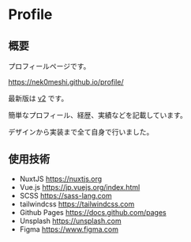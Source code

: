 # Profile

## 概要

プロフィールページです。

https://nek0meshi.github.io/profile/

最新版は [v2](https://github.com/nek0meshi/profile/tree/master/v2) です。

簡単なプロフィール、経歴、実績などを記載しています。

デザインから実装まで全て自身で行いました。

## 使用技術

* NuxtJS https://nuxtjs.org
* Vue.js https://jp.vuejs.org/index.html
* SCSS https://sass-lang.com
* tailwindcss https://tailwindcss.com
* Github Pages https://docs.github.com/pages
* Unsplash https://unsplash.com
* Figma https://www.figma.com
